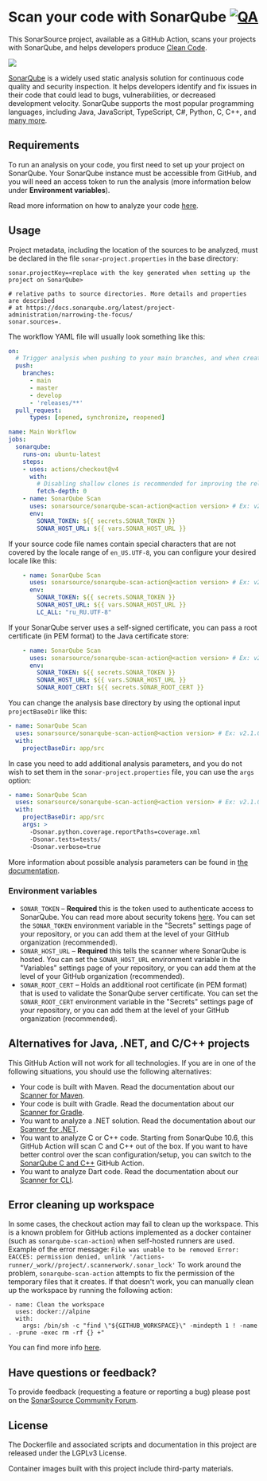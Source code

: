 # Scan your code with SonarQube [![QA](https://github.com/SonarSource/sonarqube-scan-action/actions/workflows/qa.yml/badge.svg)](https://github.com/SonarSource/sonarqube-scan-action/actions/workflows/qa.yml)

This SonarSource project, available as a GitHub Action, scans your projects with SonarQube, and helps developers produce 
[Clean Code](https://www.sonarsource.com/solutions/clean-code/?utm_medium=referral&utm_source=github&utm_campaign=clean-code&utm_content=sonarqube-scan-action).

<img src="./images/SonarQube-72px.png">

[SonarQube](https://www.sonarsource.com/products/sonarqube/) is a widely used static analysis solution for continuous code quality and security inspection. 
It helps developers identify and fix issues in their code that could lead to bugs, vulnerabilities, or decreased development velocity.
SonarQube supports the most popular programming languages, including Java, JavaScript, TypeScript, C#, Python, C, C++, and [many more](https://www.sonarsource.com/knowledge/languages/).

## Requirements

To run an analysis on your code, you first need to set up your project on SonarQube. Your SonarQube instance must be accessible from GitHub, and you will need an access token to run the analysis (more information below under **Environment variables**).

Read more information on how to analyze your code [here](https://docs.sonarqube.org/latest/analysis/github-integration/).

## Usage

Project metadata, including the location of the sources to be analyzed, must be declared in the file `sonar-project.properties` in the base directory:

```properties
sonar.projectKey=<replace with the key generated when setting up the project on SonarQube>

# relative paths to source directories. More details and properties are described
# at https://docs.sonarqube.org/latest/project-administration/narrowing-the-focus/ 
sonar.sources=.
```

The workflow YAML file will usually look something like this:

```yaml
on:
  # Trigger analysis when pushing to your main branches, and when creating a pull request.
  push:
    branches:
      - main
      - master
      - develop
      - 'releases/**'
  pull_request:
      types: [opened, synchronize, reopened]

name: Main Workflow
jobs:
  sonarqube:
    runs-on: ubuntu-latest
    steps:
    - uses: actions/checkout@v4
      with:
        # Disabling shallow clones is recommended for improving the relevancy of reporting
        fetch-depth: 0
    - name: SonarQube Scan
      uses: sonarsource/sonarqube-scan-action@<action version> # Ex: v2.1.0, See the latest version at https://github.com/marketplace/actions/official-sonarqube-scan
      env:
        SONAR_TOKEN: ${{ secrets.SONAR_TOKEN }}
        SONAR_HOST_URL: ${{ vars.SONAR_HOST_URL }}
```

If your source code file names contain special characters that are not covered by the locale range of `en_US.UTF-8`, you can configure your desired locale like this:

```yaml
    - name: SonarQube Scan
      uses: sonarsource/sonarqube-scan-action@<action version> # Ex: v2.1.0, See the latest version at https://github.com/marketplace/actions/official-sonarqube-scan
      env:
        SONAR_TOKEN: ${{ secrets.SONAR_TOKEN }}
        SONAR_HOST_URL: ${{ vars.SONAR_HOST_URL }}
        LC_ALL: "ru_RU.UTF-8"
```

If your SonarQube server uses a self-signed certificate, you can pass a root certificate (in PEM format) to the Java certificate store:

```yaml
    - name: SonarQube Scan
      uses: sonarsource/sonarqube-scan-action@<action version> # Ex: v2.1.0, See the latest version at https://github.com/marketplace/actions/official-sonarqube-scan
      env:
        SONAR_TOKEN: ${{ secrets.SONAR_TOKEN }}
        SONAR_HOST_URL: ${{ vars.SONAR_HOST_URL }}
        SONAR_ROOT_CERT: ${{ secrets.SONAR_ROOT_CERT }}
```

You can change the analysis base directory by using the optional input `projectBaseDir` like this:

```yaml
- name: SonarQube Scan
  uses: sonarsource/sonarqube-scan-action@<action version> # Ex: v2.1.0, See the latest version at https://github.com/marketplace/actions/official-sonarqube-scan
  with:
    projectBaseDir: app/src
```

In case you need to add additional analysis parameters, and you do not wish to set them in the `sonar-project.properties` file, you can use the `args` option:

```yaml
- name: SonarQube Scan
  uses: sonarsource/sonarqube-scan-action@<action version> # Ex: v2.1.0, See the latest version at https://github.com/marketplace/actions/official-sonarqube-scan
  with:
    projectBaseDir: app/src
    args: >
      -Dsonar.python.coverage.reportPaths=coverage.xml
      -Dsonar.tests=tests/
      -Dsonar.verbose=true
```

More information about possible analysis parameters can be found in [the documentation](https://redirect.sonarsource.com/doc/analysis-parameters.html).

### Environment variables

- `SONAR_TOKEN` – **Required** this is the token used to authenticate access to SonarQube. You can read more about security tokens [here](https://docs.sonarqube.org/latest/user-guide/user-token/). You can set the `SONAR_TOKEN` environment variable in the "Secrets" settings page of your repository, or you can add them at the level of your GitHub organization (recommended).
- `SONAR_HOST_URL` – **Required** this tells the scanner where SonarQube is hosted. You can set the `SONAR_HOST_URL` environment variable in the "Variables" settings page of your repository, or you can add them at the level of your GitHub organization (recommended).
- `SONAR_ROOT_CERT` – Holds an additional root certificate (in PEM format) that is used to validate the SonarQube server certificate. You can set the `SONAR_ROOT_CERT` environment variable in the "Secrets" settings page of your repository, or you can add them at the level of your GitHub organization (recommended).

## Alternatives for Java, .NET, and C/C++ projects

This GitHub Action will not work for all technologies. If you are in one of the following situations, you should use the following alternatives:

* Your code is built with Maven. Read the documentation about our [Scanner for Maven](https://redirect.sonarsource.com/doc/install-configure-scanner-maven.html).
* Your code is built with Gradle. Read the documentation about our [Scanner for Gradle](https://redirect.sonarsource.com/doc/gradle.html).
* You want to analyze a .NET solution. Read the documentation about our [Scanner for .NET](https://redirect.sonarsource.com/doc/install-configure-scanner-msbuild.html).
* You want to analyze C or C++ code. Starting from SonarQube 10.6, this GitHub Action will scan C and C++ out of the box. If you want to have better control over the scan configuration/setup, you can switch to the [SonarQube C and C++](https://github.com/SonarSource/sonarqube-github-c-cpp) GitHub Action.
* You want to analyze Dart code. Read the documentation about our [Scanner for CLI](https://docs.sonarsource.com/sonarqube/latest/analyzing-source-code/scanners/sonarscanner/).

## Error cleaning up workspace

In some cases, the checkout action may fail to clean up the workspace. This is a known problem for GitHub actions implemented as a docker container (such as `sonarqube-scan-action`) when self-hosted runners are used.
Example of the error message: `File was unable to be removed Error: EACCES: permission denied, unlink '/actions-runner/_work//project/.scannerwork/.sonar_lock'`
To work around the problem, `sonarqube-scan-action` attempts to fix the permission of the temporary files that it creates. If that doesn't work, you can manually clean up the workspace by running the following action:
```
- name: Clean the workspace
  uses: docker://alpine
  with:
    args: /bin/sh -c "find \"${GITHUB_WORKSPACE}\" -mindepth 1 ! -name . -prune -exec rm -rf {} +"
```
You can find more info [here](https://github.com/actions/runner/issues/434).

## Have questions or feedback?

To provide feedback (requesting a feature or reporting a bug) please post on the [SonarSource Community Forum](https://community.sonarsource.com/tags/c/help/sq/github-actions).

## License

The Dockerfile and associated scripts and documentation in this project are released under the LGPLv3 License.

Container images built with this project include third-party materials.
